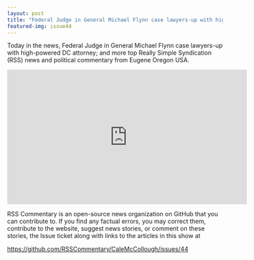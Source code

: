 ```yaml
---
layout: post
title: "Federal Judge in General Michael Flynn case lawyers-up with high-powered DC attorney"
featured-img: issue44
---
```


Today in the news, Federal Judge in General Michael Flynn case lawyers-up with high-powered DC attorney; and more top Really Simple Syndication (RSS) news and political commentary from Eugene Oregon USA.

<iframe width="560" height="315" src="https://www.youtube.com/embed/L0hVxrf6qM0" frameborder="0" allow="accelerometer; autoplay; encrypted-media; gyroscope; picture-in-picture" allowfullscreen></iframe>

RSS Commentary is an open-source news organization on GitHub that you can contribute to. If you find any factual errors, you may correct them, contribute to the website, suggest news stories, or comment on these stories, the Issue ticket along with links to the articles in this show at 

<https://github.com/RSSCommentary/CaleMcCollough/issues/44>
